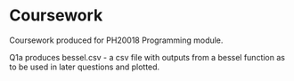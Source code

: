 # Coursework
Coursework produced for PH20018 Programming module.

Q1a produces bessel.csv - a csv file with outputs from a bessel function as to be used in later questions and plotted.
